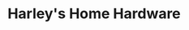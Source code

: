 ---
title: "Harley's Home Hardware"
url: /san-pablo/harleys-home-hardware-maharlika-highway/
shop: doityourself
---